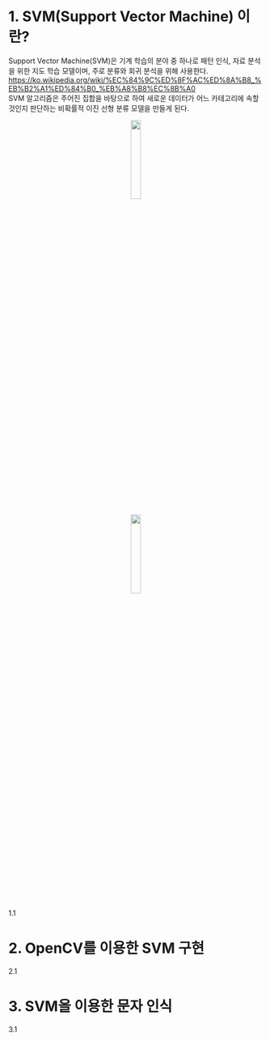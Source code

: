 # 1. SVM(Support Vector Machine) 이란?
Support Vector Machine(SVM)은 기계 학습의 분야 중 하나로 패턴 인식, 자료 분석을 위한 지도 학습 모델이며, 주로 분류와 회귀 분석을 위해 사용한다.   <https://ko.wikipedia.org/wiki/%EC%84%9C%ED%8F%AC%ED%8A%B8_%EB%B2%A1%ED%84%B0_%EB%A8%B8%EC%8B%A0>   
SVM 알고리즘은 주어진 집합을 바탕으로 하여 새로운 데이터가 어느 카테고리에 속할 것인지 판단하는 비확률적 이진 선형 분류 모델을 만들게 된다.   
<center><img src="https://user-images.githubusercontent.com/13618791/72733318-f5bdfe00-3bda-11ea-82e5-7b693cc9224a.png" width="20%" height="20%"/></center>
<center><img src="https://user-images.githubusercontent.com/13618791/72732810-e8ecda80-3bd9-11ea-9215-e379abf4fd18.png" width="20%" height="20%"/></center>
1.1

# 2. OpenCV를 이용한 SVM 구현
2.1

# 3. SVM을 이용한 문자 인식
3.1
